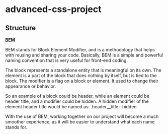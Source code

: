 # advanced-css-project

## Structure
**BEM**

BEM stands for Block Element Modifier, and is a methodology that helps with reusing and sharing your code.
Basically, BEM is a simple and powerful naming convention that is very useful for front-end coding.

The block represents a standalone entity that is meaningful on its own. The element is a part of the block that does nothing by itself, but is tied to the block.
The modifier is a flag on a block or element. It used to change their appearance or behavior.

So an example of a block could be header, while an element could be header title, and a modifier could be hidden.
A hidden modifier of the element header title would be named as: .header__title--hidden 

With the use of BEM, working together on our project will become a much smoother experience, as it will be easier to understand what each name stands for.
